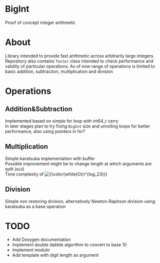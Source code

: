 # BigInt
Proof of concept integer arithmetic 
# About
Library intended to provide fast arithmetic across arbitrarily large integers. Repository also contains `Tester` class intended to check 
performance and validity of particular operations. As of now range of operations is limited to basic addition, subtraction, multiplication and division
# Operations
 ## Addition&Subtraction
 Implemented based on simple for loop with int64_t carry\
 In later stages plan to try fixing `BigInt` size and unrolling loops for better performance, also using pointers in for?
 ## Multiplication
 Simple karatsuba implementation with buffer\
 Possible improvement might be to change length at which arguments are split (`mid`)\
 Time complexity of <img src="https://latex.codecogs.com/png.latex?{\color{white}O(n^{log_23})}" title="{\color{white}O(n^{log_23})}" />
 ## Division
 Simple non restoring division, alternatively Newton-Raphson division using karatsuba as a base operation
# TODO
- Add Doxygen documentation
- Implement double dabble algorithm to convert to base 10
- Implement modulo
- Add template with digit length as argument

